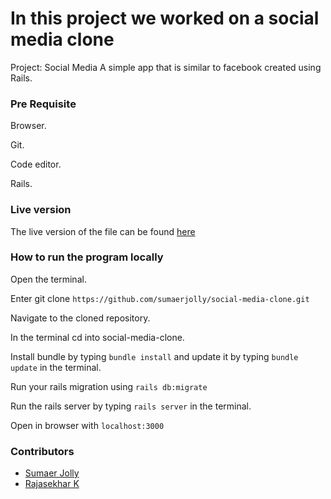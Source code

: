 # In this project we worked on a social media clone 
Project: Social Media
A simple app that is similar to facebook created using Rails.

### Pre Requisite 

Browser.

Git.

Code editor.

Rails.


### Live version

The live version of the file can be found [here](https://microverse-social-media.herokuapp.com)



### How to run the program locally
Open the terminal.

Enter git clone ``` https://github.com/sumaerjolly/social-media-clone.git ```

Navigate to the cloned repository.

In the terminal cd into social-media-clone.

Install bundle by typing ``` bundle install ``` and update it by typing ```bundle update``` in the terminal.

Run your rails migration using ``` rails db:migrate ```

Run the rails server by typing ```rails server``` in the terminal.

Open in browser with ```localhost:3000```

### Contributors

* [Sumaer Jolly](https://github.com/sumaerjolly)
* [Rajasekhar K ](https://github.com/IBTechRaj)

